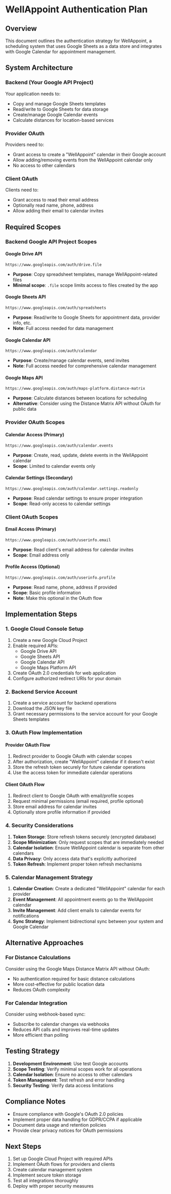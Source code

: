 # WellAppoint Authentication Plan

## Overview
This document outlines the authentication strategy for WellAppoint, a scheduling system that uses Google Sheets as a data store and integrates with Google Calendar for appointment management.

## System Architecture

### Backend (Your Google API Project)
Your application needs to:
- Copy and manage Google Sheets templates
- Read/write to Google Sheets for data storage
- Create/manage Google Calendar events
- Calculate distances for location-based services

### Provider OAuth
Providers need to:
- Grant access to create a "WellAppoint" calendar in their Google account
- Allow adding/removing events from the WellAppoint calendar only
- No access to other calendars

### Client OAuth
Clients need to:
- Grant access to read their email address
- Optionally read name, phone, address
- Allow adding their email to calendar invites

## Required Scopes

### Backend Google API Project Scopes

#### Google Drive API
```
https://www.googleapis.com/auth/drive.file
```
- **Purpose**: Copy spreadsheet templates, manage WellAppoint-related files
- **Minimal scope**: `.file` scope limits access to files created by the app

#### Google Sheets API
```
https://www.googleapis.com/auth/spreadsheets
```
- **Purpose**: Read/write to Google Sheets for appointment data, provider info, etc.
- **Note**: Full access needed for data management

#### Google Calendar API
```
https://www.googleapis.com/auth/calendar
```
- **Purpose**: Create/manage calendar events, send invites
- **Note**: Full access needed for comprehensive calendar management

#### Google Maps API
```
https://www.googleapis.com/auth/maps-platform.distance-matrix
```
- **Purpose**: Calculate distances between locations for scheduling
- **Alternative**: Consider using the Distance Matrix API without OAuth for public data

### Provider OAuth Scopes

#### Calendar Access (Primary)
```
https://www.googleapis.com/auth/calendar.events
```
- **Purpose**: Create, read, update, delete events in the WellAppoint calendar
- **Scope**: Limited to calendar events only

#### Calendar Settings (Secondary)
```
https://www.googleapis.com/auth/calendar.settings.readonly
```
- **Purpose**: Read calendar settings to ensure proper integration
- **Scope**: Read-only access to calendar settings

### Client OAuth Scopes

#### Email Access (Primary)
```
https://www.googleapis.com/auth/userinfo.email
```
- **Purpose**: Read client's email address for calendar invites
- **Scope**: Email address only

#### Profile Access (Optional)
```
https://www.googleapis.com/auth/userinfo.profile
```
- **Purpose**: Read name, phone, address if provided
- **Scope**: Basic profile information
- **Note**: Make this optional in the OAuth flow

## Implementation Steps

### 1. Google Cloud Console Setup
1. Create a new Google Cloud Project
2. Enable required APIs:
   - Google Drive API
   - Google Sheets API
   - Google Calendar API
   - Google Maps Platform API
3. Create OAuth 2.0 credentials for web application
4. Configure authorized redirect URIs for your domain

### 2. Backend Service Account
1. Create a service account for backend operations
2. Download the JSON key file
3. Grant necessary permissions to the service account for your Google Sheets templates

### 3. OAuth Flow Implementation

#### Provider OAuth Flow
1. Redirect provider to Google OAuth with calendar scopes
2. After authorization, create "WellAppoint" calendar if it doesn't exist
3. Store the refresh token securely for future calendar operations
4. Use the access token for immediate calendar operations

#### Client OAuth Flow
1. Redirect client to Google OAuth with email/profile scopes
2. Request minimal permissions (email required, profile optional)
3. Store email address for calendar invites
4. Optionally store profile information if provided

### 4. Security Considerations
1. **Token Storage**: Store refresh tokens securely (encrypted database)
2. **Scope Minimization**: Only request scopes that are immediately needed
3. **Calendar Isolation**: Ensure WellAppoint calendar is separate from other calendars
4. **Data Privacy**: Only access data that's explicitly authorized
5. **Token Refresh**: Implement proper token refresh mechanisms

### 5. Calendar Management Strategy
1. **Calendar Creation**: Create a dedicated "WellAppoint" calendar for each provider
2. **Event Management**: All appointment events go to the WellAppoint calendar
3. **Invite Management**: Add client emails to calendar events for notifications
4. **Sync Strategy**: Implement bidirectional sync between your system and Google Calendar

## Alternative Approaches

### For Distance Calculations
Consider using the Google Maps Distance Matrix API without OAuth:
- No authentication required for basic distance calculations
- More cost-effective for public location data
- Reduces OAuth complexity

### For Calendar Integration
Consider using webhook-based sync:
- Subscribe to calendar changes via webhooks
- Reduces API calls and improves real-time updates
- More efficient than polling

## Testing Strategy
1. **Development Environment**: Use test Google accounts
2. **Scope Testing**: Verify minimal scopes work for all operations
3. **Calendar Isolation**: Ensure no access to other calendars
4. **Token Management**: Test refresh and error handling
5. **Security Testing**: Verify data access limitations

## Compliance Notes
- Ensure compliance with Google's OAuth 2.0 policies
- Implement proper data handling for GDPR/CCPA if applicable
- Document data usage and retention policies
- Provide clear privacy notices for OAuth permissions

## Next Steps
1. Set up Google Cloud Project with required APIs
2. Implement OAuth flows for providers and clients
3. Create calendar management system
4. Implement secure token storage
5. Test all integrations thoroughly
6. Deploy with proper security measures
